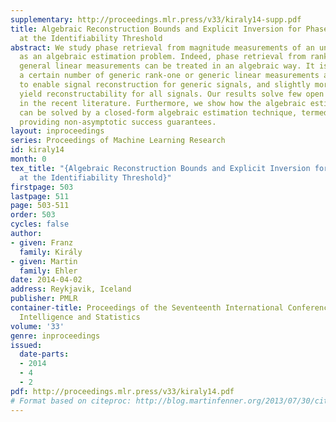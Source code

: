```yaml
---
supplementary: http://proceedings.mlr.press/v33/kiraly14-supp.pdf
title: Algebraic Reconstruction Bounds and Explicit Inversion for Phase Retrieval
  at the Identifiability Threshold
abstract: We study phase retrieval from magnitude measurements of an unknown signal
  as an algebraic estimation problem. Indeed, phase retrieval from rank-one and more
  general linear measurements can be treated in an algebraic way. It is verified that
  a certain number of generic rank-one or generic linear measurements are sufficient
  to enable signal reconstruction for generic signals, and slightly more generic measurements
  yield reconstructability for all signals. Our results solve few open problems stated
  in the recent literature. Furthermore, we show how the algebraic estimation problem
  can be solved by a closed-form algebraic estimation technique, termed ideal regression,
  providing non-asymptotic success guarantees.
layout: inproceedings
series: Proceedings of Machine Learning Research
id: kiraly14
month: 0
tex_title: "{Algebraic Reconstruction Bounds and Explicit Inversion for Phase Retrieval
  at the Identifiability Threshold}"
firstpage: 503
lastpage: 511
page: 503-511
order: 503
cycles: false
author:
- given: Franz
  family: Király
- given: Martin
  family: Ehler
date: 2014-04-02
address: Reykjavik, Iceland
publisher: PMLR
container-title: Proceedings of the Seventeenth International Conference on Artificial
  Intelligence and Statistics
volume: '33'
genre: inproceedings
issued:
  date-parts:
  - 2014
  - 4
  - 2
pdf: http://proceedings.mlr.press/v33/kiraly14.pdf
# Format based on citeproc: http://blog.martinfenner.org/2013/07/30/citeproc-yaml-for-bibliographies/
---
```

